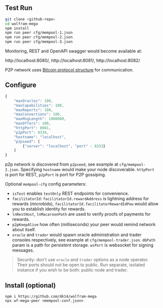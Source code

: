 
## Test Run

```bash
git clone <github-repo>
cd wolfram-mega
npm install
npm run peer cfg/mempool-1.json 
npm run peer cfg/mempool-2.json 
npm run peer cfg/mempool-3.json 
```
Monitoring, REST and OpenAPI swagger would become available at:

http://localhost:8080/, http://localhost:8081/, http://localhost:8082/

P2P network uses [Bitcoin protocol structure](https://en.bitcoin.it/wiki/Protocol_specification#Message_structure) for communication.

## Configure

```js
{
    "maxOracles": 100,
    "maxCapabilities": 100,
    "maxReports": 100,
    "maxConnections": 100,
    "maxMsgLength": 1000000,
    "maxOffers": 100,
    "httpPort": 8081,
    "p2pPort": 8334,
    "hostname": "localhost",
    "p2pseed": [
        {"server": "localhost", "port" : 8333}
    ]
}
```

p2p network is discovered from `p2pseed`, see example at `cfg/mempool-2.json`. Specifying `hostname` would make your node discoverable. `httpPort` is port for REST, `p2pPort` is port for P2P gossiping.

Optional `mempool-cfg` config parameters:
- `isTest` enables `testOnly` REST endpoints for convenience. 
- `facilitatorId`: `facilitatorId.rewardAddress` is lightning address for rewards (microbids),  `facilitatorId.facilitatorRewardIdPow` would allow you to establish identity for rewards.
- `lnRestHost`, `lnMacaroonPath` are used to verify proofs of payments for rewards.
- `p2pKeepAlive` how often (milliseconds) your peer would remind network about itself.
- `oracle` and `trader` would spawn oracle administration and trader consoles respectively, see example at `cfg/mempool-trader.json`. `dbPath` param is a path for persistent storage. `wsPort` is websocket for signing messages. 

> Security: don't use `oracle` and `trader` options as a node operator. Their ports should not be open to public. Run separate, isolated instance if you wish to be both: public node and trader.

## Install (optional)
```
npm i https://github.com/dk14/wolfram-mega
npx wf-mega-peer <mempool-conf.json>
```